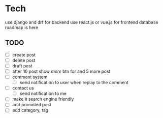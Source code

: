 # Tech
use django and drf for backend
use react.js or vue.js for frontend
database roadmap is here

## TODO
- [ ] create post
- [ ] delete post
- [ ] draft post
- [ ] after 10 post show *more* btn for and 5 more post
- [ ] comment system
    - [ ] send notification to user when replay to the comment
- [ ] contact us 
    - [ ] send notification to me
- [ ] make it search engine friendly
- [ ] add promoted post
- [ ] add category, tag
